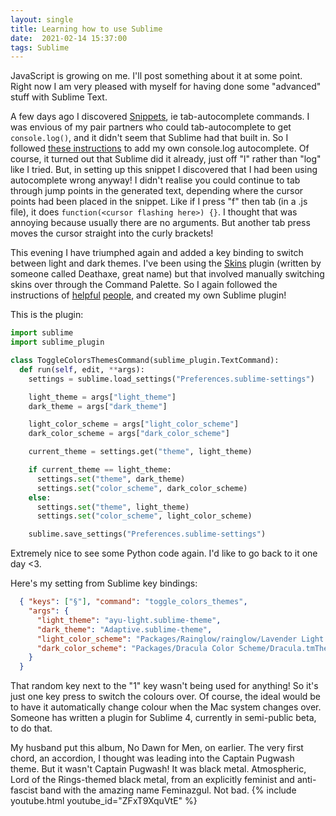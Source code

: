```yaml
---
layout: single
title: Learning how to use Sublime
date:  2021-02-14 15:37:00
tags: Sublime
---
```

JavaScript is growing on me. I'll post something about it at some point. Right now I am very pleased with myself for having done some "advanced" stuff with Sublime Text.

A few days ago I discovered [Snippets](https://www.freecodecamp.org/news/a-guide-to-preserving-your-wrists-with-sublime-text-snippets-7541662a53f2/), ie tab-autocomplete commands. I was envious of my pair partners who could tab-autocomplete to get `console.log()`, and it didn't seem that Sublime had that built in. So I followed [these instructions](https://gist.github.com/cabans/6d1663372b534403bd55e2a2501227b7) to add my own console.log autocomplete. Of course, it turned out that Sublime did it already, just off "l" rather than "log" like I tried. But, in setting up this snippet I discovered that I had been using autocomplete wrong anyway! I didn't realise you could continue to tab through jump points in the generated text, depending where the cursor points had been placed in the snippet. Like if I press "f" then tab (in a .js file), it does `function(<cursor flashing here>) {}`. I thought that was annoying because usually there are no arguments. But another tab press moves the cursor straight into the curly brackets!  

This evening I have triumphed again and added a key binding to switch between light and dark themes. I've been using the [Skins](https://github.com/deathaxe/sublime-skins) plugin (written by someone called Deathaxe, great name) but that involved manually switching skins over through the Command Palette. So I again followed the instructions of [helpful](https://forum.sublimetext.com/t/modifying-color-scheme-and-theme-globally-with-a-keyboard-shortcut/49406) [people](https://stackoverflow.com/questions/13121687/keyboard-shortcut-to-change-color-scheme-in-sublime-text-2/14687195), and created my own Sublime plugin!  

This is the plugin:
```python
import sublime
import sublime_plugin

class ToggleColorsThemesCommand(sublime_plugin.TextCommand):
  def run(self, edit, **args):
    settings = sublime.load_settings("Preferences.sublime-settings")

    light_theme = args["light_theme"]
    dark_theme = args["dark_theme"]

    light_color_scheme = args["light_color_scheme"]
    dark_color_scheme = args["dark_color_scheme"]

    current_theme = settings.get("theme", light_theme)

    if current_theme == light_theme:
      settings.set("theme", dark_theme)
      settings.set("color_scheme", dark_color_scheme)
    else:
      settings.set("theme", light_theme)
      settings.set("color_scheme", light_color_scheme)

    sublime.save_settings("Preferences.sublime-settings")
```

Extremely nice to see some Python code again. I'd like to go back to it one day <3.  

Here's my setting from Sublime key bindings:
```json
  { "keys": ["§"], "command": "toggle_colors_themes",
    "args": {
      "light_theme": "ayu-light.sublime-theme",
      "dark_theme": "Adaptive.sublime-theme",
      "light_color_scheme": "Packages/Rainglow/rainglow/Lavender Light (rainglow).tmTheme",
      "dark_color_scheme": "Packages/Dracula Color Scheme/Dracula.tmTheme"
    }
  }
```
That random key next to the "1" key wasn't being used for anything! So it's just one key press to switch the colours over. Of course, the ideal would be to have it automatically change colour when the Mac system changes over. Someone has written a plugin for Sublime 4, currently in semi-public beta, to do that.



My husband put this album, No Dawn for Men, on earlier. The very first chord, an accordion, I thought was leading into the Captain Pugwash theme. But it wasn't Captain Pugwash! It was black metal. Atmospheric, Lord of the Rings-themed black metal, from an explicitly feminist and anti-fascist band with the amazing name Feminazgul. Not bad.
{% include youtube.html youtube_id="ZFxT9XquVtE" %}
